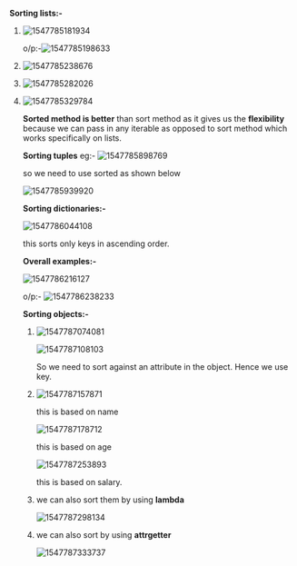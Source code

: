 **Sorting lists:-**

1. ![1547785181934](C:\Users\lchitrag\AppData\Roaming\Typora\typora-user-images\1547785181934.png)

   o/p:-![1547785198633](C:\Users\lchitrag\AppData\Roaming\Typora\typora-user-images\1547785198633.png) 

2. ![1547785238676](C:\Users\lchitrag\AppData\Roaming\Typora\typora-user-images\1547785238676.png)

3. ![1547785282026](C:\Users\lchitrag\AppData\Roaming\Typora\typora-user-images\1547785282026.png)

4. ![1547785329784](C:\Users\lchitrag\AppData\Roaming\Typora\typora-user-images\1547785329784.png)

   **Sorted method is better** than sort method as it gives us the **flexibility** because we can pass in any iterable as opposed to sort method which works specifically on lists.

   **Sorting tuples**  eg:- ![1547785898769](C:\Users\lchitrag\AppData\Roaming\Typora\typora-user-images\1547785898769.png) 

   so we need to use sorted as shown below

   ![1547785939920](C:\Users\lchitrag\AppData\Roaming\Typora\typora-user-images\1547785939920.png)

   **Sorting dictionaries:-**

   ![1547786044108](C:\Users\lchitrag\AppData\Roaming\Typora\typora-user-images\1547786044108.png) 

   this sorts only keys in ascending order.

   **Overall examples:-**

   

   ![1547786216127](C:\Users\lchitrag\AppData\Roaming\Typora\typora-user-images\1547786216127.png) 

   o/p:- ![1547786238233](C:\Users\lchitrag\AppData\Roaming\Typora\typora-user-images\1547786238233.png)

   **Sorting objects:-**

   1. ![1547787074081](C:\Users\lchitrag\AppData\Roaming\Typora\typora-user-images\1547787074081.png) 

      ![1547787108103](C:\Users\lchitrag\AppData\Roaming\Typora\typora-user-images\1547787108103.png)

      So we need to sort against an attribute in the object. Hence we use key.

   2. ![1547787157871](C:\Users\lchitrag\AppData\Roaming\Typora\typora-user-images\1547787157871.png) 

      this is based on name

      ![1547787178712](C:\Users\lchitrag\AppData\Roaming\Typora\typora-user-images\1547787178712.png) 

      this is based on age

      ![1547787253893](C:\Users\lchitrag\AppData\Roaming\Typora\typora-user-images\1547787253893.png) 

      this is based on salary.

   3. we can also sort them by using **lambda**

      ![1547787298134](C:\Users\lchitrag\AppData\Roaming\Typora\typora-user-images\1547787298134.png)

      

   4. we can also sort by using **attrgetter**

      ![1547787333737](C:\Users\lchitrag\AppData\Roaming\Typora\typora-user-images\1547787333737.png)

   